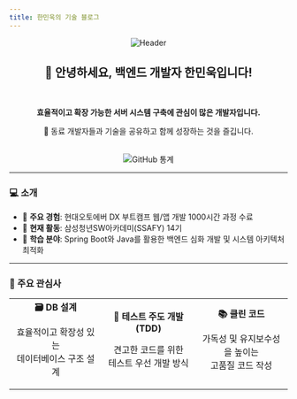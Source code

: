 ```yaml
---
title: 한민욱의 기술 블로그 
---
```


<div align="center">
  <img src="https://capsule-render.vercel.app/api?type=waving&color=gradient&height=250&section=header&text=한민욱의%20기술%20블로그&fontSize=45&fontAlign=50&fontAlignY=40&desc=효율적인%20시스템을%20고민하는%20공간입니다&descAlign=50&descAlignY=60&animation=fadeIn" alt="Header" />
</div>

<div align="center">
  
## 👋 안녕하세요, 백엔드 개발자 한민욱입니다!
<br/>
<p>
  <strong>효율적이고 확장 가능한 서버 시스템 구축에 관심이 많은 개발자입니다.</strong>
</p>
<p>
  🌈 동료 개발자들과 기술을 공유하고 함께 성장하는 것을 즐깁니다.
</p>
<br/>
<img src="https://github-readme-stats.vercel.app/api?username=YourGitHubUsername&show_icons=true&theme=radical" alt="GitHub 통계"/>
</div>

---

### 💻 소개

* 🔭 **주요 경험**: 현대오토에버 DX 부트캠프 웹/앱 개발 1000시간 과정 수료
* 🚀 **현재 활동**: 삼성청년SW아카데미(SSAFY) 14기
* 🌱 **학습 분야**: Spring Boot와 Java를 활용한 백엔드 심화 개발 및 시스템 아키텍처 최적화

---

### 🌱 주요 관심사

<table align="center">
  <tr>
    <td width="33.3%" align="center">
      <strong>🗃️ DB 설계</strong>
      <p>효율적이고 확장성 있는<br/>데이터베이스 구조 설계</p>
    </td>
    <td width="33.3%" align="center">
      <strong>🧪 테스트 주도 개발 (TDD)</strong>
      <p>견고한 코드를 위한<br/>테스트 우선 개발 방식</p>
    </td>
    <td width="33.3%" align="center">
      <strong>📚 클린 코드</strong>
      <p>가독성 및 유지보수성을 높이는<br/>고품질 코드 작성</p>
    </td>
  </tr>
</table>